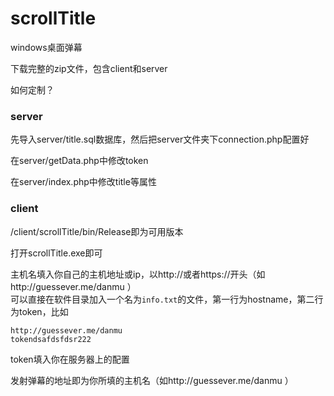 # scrollTitle
windows桌面弹幕

下载完整的zip文件，包含client和server

如何定制？
### server
先导入server/title.sql数据库，然后把server文件夹下connection.php配置好

在server/getData.php中修改token

在server/index.php中修改title等属性

### client
/client/scrollTitle/bin/Release即为可用版本

打开scrollTitle.exe即可

主机名填入你自己的主机地址或ip，以http://或者https://开头（如http://guessever.me/danmu ）  
可以直接在软件目录加入一个名为`info.txt`的文件，第一行为hostname，第二行为token，比如
```
http://guessever.me/danmu
tokendsafdsfdsr222
```

token填入你在服务器上的配置

发射弹幕的地址即为你所填的主机名（如http://guessever.me/danmu ）

